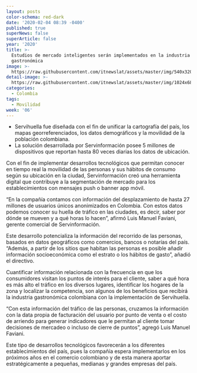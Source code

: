 ```yaml
---
layout: posts
color-schema: red-dark
date: '2020-02-04 08:39 -0400'
published: true
superNews: false
superArticle: false
year: '2020'
title: >-
  Estudios de mercado inteligentes serán implementados en la industria
  gastronómica 
image: >-
  https://raw.githubusercontent.com/itnewslat/assets/master/img/540x320/Serviinformacion-p.jpg
detail-image: >-
  https://raw.githubusercontent.com/itnewslat/assets/master/img/1024x680/Serviinformacion-g.jpg
categories:
  - Colombia
tags:
  - Movilidad
week: '06'
---
```

- Servihuella fue diseñada con el fin de unificar la cartografía del país, los mapas georreferenciados, los datos demográficos y la movilidad de la población colombiana.
- La solución desarrollada por Servinformación posee 5 millones de dispositivos que reportan hasta 80 veces diarias los datos de ubicación.
 
Con el fin de implementar desarrollos tecnológicos que permitan conocer en tiempo real la movilidad de las personas y sus hábitos de consumo según su ubicación en la ciudad, Servinformación creó una herramienta digital que contribuye a la segmentación de mercado para los establecimientos con mensajes push o banner app móvil.
  
“En la compañía contamos con información del desplazamiento de hasta 27 millones de usuarios únicos anonimizados en Colombia. Con estos datos podemos conocer su huella de tráfico en las ciudades, es decir, saber por dónde se mueven y a qué horas lo hacen”, afirmó Luis Manuel Faviani, gerente comercial de Servinformación.
 
Este desarrollo potencializa la información del recorrido de las personas, basados en datos geográficos como comercios, bancos o notarías del país. “Además, a partir de los sitios que habitan las personas es posible añadir información socioeconómica como el estrato o los hábitos de gasto”, añadió el directivo.
 
Cuantificar información relacionada con la frecuencia en que los consumidores visitan los puntos de interés para el cliente, saber a qué hora es más alto el tráfico en los diversos lugares, identificar los hogares de la zona y localizar la competencia, son algunos de los beneficios que recibirá la industria gastronómica colombiana con la implementación de Servihuella. 
 
“Con esta información del tráfico de las personas, cruzamos la información con la data propia de facturación del usuario por punto de venta o el costo de arriendo para generar indicadores que le permitan al cliente tomar decisiones de mercadeo o incluso de cierre de puntos”, agregó Luis Manuel Faviani.
 
Este tipo de desarrollos tecnológicos favorecerán a los diferentes establecimientos del país, pues la compañía espera implementarlos en los próximos años en el comercio colombiano y de esta manera aportar estratégicamente a pequeñas, medianas y grandes empresas del país.  
